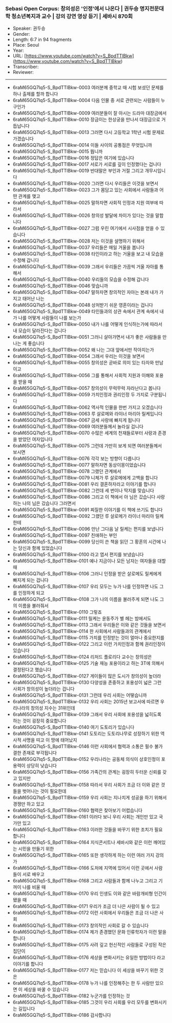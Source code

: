 ### Sebasi Open Corpus: 창의성은 '인정'에서 나온다 | 권두승 명지전문대학 청소년복지과 교수 | 강의 강연 영상 듣기 | 세바시 870회

- Speaker: 권두승
- Gender: 
- Length: 6:7 in 94 fragments
- Place: Seoul
- Year: 
- URL: [https://www.youtube.com/watch?v=S_BpdTTlBkw] (https://www.youtube.com/watch?v=S_BpdTTlBkw)
- Transcriber: 
- Reviewer: 

---

- 6raM65GQ7Iq5-S_BpdTTlBkw-0003 여러분께 중학교 때 시험 보셨던 문제를 하나 출제를 할까 합니다
- 6raM65GQ7Iq5-S_BpdTTlBkw-0004 다음 인물 중 서로 관련되는 사람들이 누구인가
- 6raM65GQ7Iq5-S_BpdTTlBkw-0009 여러분들이 잘 아시는 드라마 대장금에서
- 6raM65GQ7Iq5-S_BpdTTlBkw-0010 장금이는 한상궁을 만나서 대장금으로 거듭납니다
- 6raM65GQ7Iq5-S_BpdTTlBkw-0013 그러면 다시 고등학교 1학년 시험 문제로 가겠습니다
- 6raM65GQ7Iq5-S_BpdTTlBkw-0014 이들 사이의 공통점은 무엇입니까
- 6raM65GQ7Iq5-S_BpdTTlBkw-0015 뭡니까
- 6raM65GQ7Iq5-S_BpdTTlBkw-0016 정답은 여기에 있습니다
- 6raM65GQ7Iq5-S_BpdTTlBkw-0017 서로가 서로를 깊이 인정했다는 겁니다
- 6raM65GQ7Iq5-S_BpdTTlBkw-0019 반대말은 부인과 거절 그리고 개무시입니다
- 6raM65GQ7Iq5-S_BpdTTlBkw-0020 그러면 다시 우리들은 이것을 보면서
- 6raM65GQ7Iq5-S_BpdTTlBkw-0023 그가 몸담고 있는 사회에서 사람들과 어떤 관계를 맺고
- 6raM65GQ7Iq5-S_BpdTTlBkw-0025 말하자면 사회적 인정과 지원 여부에 따라서
- 6raM65GQ7Iq5-S_BpdTTlBkw-0026 창의성 발달에 차이가 있다는 것을 말합니다
- 6raM65GQ7Iq5-S_BpdTTlBkw-0027 그럼 우린 여기에서 시사점을 얻을 수 있습니다
- 6raM65GQ7Iq5-S_BpdTTlBkw-0028 저는 이것을 설명하기 위해서
- 6raM65GQ7Iq5-S_BpdTTlBkw-0037 우리들은 매일 거울을 봅니다
- 6raM65GQ7Iq5-S_BpdTTlBkw-0038 타인이라고 하는 거울을 보고 내 모습을 수정해 갑니다
- 6raM65GQ7Iq5-S_BpdTTlBkw-0039 그래서 우리들은 가끔씩 거울 자아를 통해서
- 6raM65GQ7Iq5-S_BpdTTlBkw-0040 우리들의 모습을 수정해 갑니다
- 6raM65GQ7Iq5-S_BpdTTlBkw-0046 맞습니까
- 6raM65GQ7Iq5-S_BpdTTlBkw-0047 말하자면 창의적인 자아는 본래 내가 가지고 태어난 나는
- 6raM65GQ7Iq5-S_BpdTTlBkw-0048 상처받기 쉬운 영혼이라는 겁니다
- 6raM65GQ7Iq5-S_BpdTTlBkw-0049 타인들과의 상관 속에서 관계 속에서 내가 나를 어떻게 사람들이 나를 보는가
- 6raM65GQ7Iq5-S_BpdTTlBkw-0050 내가 나를 어떻게 인식하는가에 따라서 내 모습이 달라진다는 겁니다
- 6raM65GQ7Iq5-S_BpdTTlBkw-0051 그러니 살아가면서 내가 좋은 사람들을 만나는 게 좋습니다
- 6raM65GQ7Iq5-S_BpdTTlBkw-0052 왜 나는 그대 앞에서만 작아지는가
- 6raM65GQ7Iq5-S_BpdTTlBkw-0054 그래서 우리는 이것을 보면서
- 6raM65GQ7Iq5-S_BpdTTlBkw-0055 창의성은 곧바로 의미 있는 타자와 만남이고
- 6raM65GQ7Iq5-S_BpdTTlBkw-0056 그를 통해서 사회적 지원과 이해와 포용을 받을 때
- 6raM65GQ7Iq5-S_BpdTTlBkw-0057 창의성이 무럭무럭 자라난다고 봅니다
- 6raM65GQ7Iq5-S_BpdTTlBkw-0059 가치인정과 권리인정 두 가지로 구분됩니다
- 6raM65GQ7Iq5-S_BpdTTlBkw-0062 역사적 인물을 한번 가지고 오겠습니다
- 6raM65GQ7Iq5-S_BpdTTlBkw-0063 루 살로메와 라이너 마리아 릴케입니다
- 6raM65GQ7Iq5-S_BpdTTlBkw-0067 금세 사랑에 빠지게 됩니다
- 6raM65GQ7Iq5-S_BpdTTlBkw-0069 여러분들께서 놀라실 겁니다
- 6raM65GQ7Iq5-S_BpdTTlBkw-0070 수많은 세계의 천재들로부터 사랑과 존경을 받았던 여자입니다
- 6raM65GQ7Iq5-S_BpdTTlBkw-0075 그런데 가만히 보게 되면 여러분들께서 보시면
- 6raM65GQ7Iq5-S_BpdTTlBkw-0076 각각 보는 방향이 다릅니다
- 6raM65GQ7Iq5-S_BpdTTlBkw-0077 말하자면 동상이몽이었습니다
- 6raM65GQ7Iq5-S_BpdTTlBkw-0078 그랬던 관계에서
- 6raM65GQ7Iq5-S_BpdTTlBkw-0079 니체가 루 살로메에게 고백을 합니다
- 6raM65GQ7Iq5-S_BpdTTlBkw-0081 우리 결혼하자라고 이야기를 합니다
- 6raM65GQ7Iq5-S_BpdTTlBkw-0082 그런데 세 번이나 딱지를 맞습니다
- 6raM65GQ7Iq5-S_BpdTTlBkw-0086 그리고 이 책에서 아 님은 갔습니다 사랑하는 나의 님은 갔습니다 그러면서
- 6raM65GQ7Iq5-S_BpdTTlBkw-0091 찌질한 이야기를 이 책에 쓰기도 합니다
- 6raM65GQ7Iq5-S_BpdTTlBkw-0092 그랬던 루 살로메가 라이너 마리아 릴케한테
- 6raM65GQ7Iq5-S_BpdTTlBkw-0096 만난 그다음 날 릴케는 편지를 보냅니다
- 6raM65GQ7Iq5-S_BpdTTlBkw-0097 친애하는 부인
- 6raM65GQ7Iq5-S_BpdTTlBkw-0099 당신이 쓴 책을 읽던 그 황혼의 시간에 나는 당신과 함께 있었습니다
- 6raM65GQ7Iq5-S_BpdTTlBkw-0100 라고 엽서 편지를 보냈습니다
- 6raM65GQ7Iq5-S_BpdTTlBkw-0101 예나 지금이나 모든 남자는 여자들을 대할 때
- 6raM65GQ7Iq5-S_BpdTTlBkw-0106 그러니 인정을 받은 살로메도 릴케에게 빠지게 되는 겁니다
- 6raM65GQ7Iq5-S_BpdTTlBkw-0107 우리 모두는 누가 나를 인정하면 나도 그를 인정하게 되고
- 6raM65GQ7Iq5-S_BpdTTlBkw-0108 그가 나의 이름을 불러주게 되면 나도 그의 이름을 불러줘서
- 6raM65GQ7Iq5-S_BpdTTlBkw-0110 그렇죠
- 6raM65GQ7Iq5-S_BpdTTlBkw-0111 릴케는 윤동주가 별 헤는 밤에서도
- 6raM65GQ7Iq5-S_BpdTTlBkw-0113 그래서 우리들은 이와 같은 것들을 보면서
- 6raM65GQ7Iq5-S_BpdTTlBkw-0114 한 사회에서 사람들과의 관계에서
- 6raM65GQ7Iq5-S_BpdTTlBkw-0115 가치를 인정받는 것이 얼마나 중요한지를
- 6raM65GQ7Iq5-S_BpdTTlBkw-0122 그리고 이런 가치인정과 함께 권리인정이 있습니다
- 6raM65GQ7Iq5-S_BpdTTlBkw-0124 리처드 플로리다 교수는 창의성은
- 6raM65GQ7Iq5-S_BpdTTlBkw-0125 기술 재능 포용이라고 하는 3T에 의해서 결정된다고 했습니다
- 6raM65GQ7Iq5-S_BpdTTlBkw-0127 게이들이 많은 도시가 창의성이 높더라
- 6raM65GQ7Iq5-S_BpdTTlBkw-0130 다양성을 존중하고 포용성이 넓은 그런 사회가 창의성이 높더라는 겁니다
- 6raM65GQ7Iq5-S_BpdTTlBkw-0131 그런데 우리 사회는 어떻습니까
- 6raM65GQ7Iq5-S_BpdTTlBkw-0132 우리 사회는 2015년 보고서에 따르면 우리나라의 창의성 지수는 31위인데
- 6raM65GQ7Iq5-S_BpdTTlBkw-0139 그래서 우리 사회에 포용성을 넓히도록 하는 것이 굉장히 중요합니다
- 6raM65GQ7Iq5-S_BpdTTlBkw-0140 여기 도토리가 있습니다
- 6raM65GQ7Iq5-S_BpdTTlBkw-0141 도토리는 도토리나무로 성장하기 위한 역사적 사명을 띠고 이 땅에 태어났지
- 6raM65GQ7Iq5-S_BpdTTlBkw-0146 이런 사회에서 협력과 소통은 필수 불가결한 존재로 부각됩니다
- 6raM65GQ7Iq5-S_BpdTTlBkw-0152 우리나라는 공동체 의식이 상호인정이 포용력이 상당히 낮습니다
- 6raM65GQ7Iq5-S_BpdTTlBkw-0156 가족간의 관계는 굉장히 두터운 신뢰를 갖고 있지만
- 6raM65GQ7Iq5-S_BpdTTlBkw-0158 따라서 우리 사회가 조금 더 이와 같은 것들을 벗어나는 것이 필요한데
- 6raM65GQ7Iq5-S_BpdTTlBkw-0159 우리 사회는 지나치게 성공을 하기 위해서 경쟁만 하고 있고
- 6raM65GQ7Iq5-S_BpdTTlBkw-0160 협력은 찾아보기 어렵습니다
- 6raM65GQ7Iq5-S_BpdTTlBkw-0161 이러다 보니 우리 사회는 개인만 있고 국가만 있고
- 6raM65GQ7Iq5-S_BpdTTlBkw-0163 이러한 것들을 바꾸기 위한 조치가 필요합니다
- 6raM65GQ7Iq5-S_BpdTTlBkw-0164 지식콘서트나 세바시와 같은 이런 깨어있는 시민을 만들기 위한
- 6raM65GQ7Iq5-S_BpdTTlBkw-0165 또한 생각하게 하는 이런 여러 가지 강의가
- 6raM65GQ7Iq5-S_BpdTTlBkw-0166 도처에 지역에 있어서 이런 곳에서 사람들이 서로 배우고
- 6raM65GQ7Iq5-S_BpdTTlBkw-0168 그리고 사람들과 함께 나누고 그리고 기꺼이 나를 비울 때
- 6raM65GQ7Iq5-S_BpdTTlBkw-0170 우리 인생도 이와 같은 바람개비형 인간이 됐을 때
- 6raM65GQ7Iq5-S_BpdTTlBkw-0171 우리가 조금 더 나은 사람이 될 수 있고
- 6raM65GQ7Iq5-S_BpdTTlBkw-0172 이런 사회에서 우리들은 조금 더 나은 사회
- 6raM65GQ7Iq5-S_BpdTTlBkw-0173 창의적인 사회로 갈 수 있습니다
- 6raM65GQ7Iq5-S_BpdTTlBkw-0174 제가 존경했던 문화 인류학자가 이런 말을 합니다
- 6raM65GQ7Iq5-S_BpdTTlBkw-0175 사려 깊고 헌신적인 사람들로 구성된 작은 집단이
- 6raM65GQ7Iq5-S_BpdTTlBkw-0176 세상을 변화시키는 유일한 방법이다 라고 이야기를 합니다
- 6raM65GQ7Iq5-S_BpdTTlBkw-0177 저는 믿습니다 이 세상을 바꾸기 위한 것은
- 6raM65GQ7Iq5-S_BpdTTlBkw-0178 누가 나를 인정해주는 한 두 사람만 있으면 이 세상을 바꿀 수 있습니다
- 6raM65GQ7Iq5-S_BpdTTlBkw-0182 누군가를 인정하는 것
- 6raM65GQ7Iq5-S_BpdTTlBkw-0185 그것이 우리 사회를 우리 모두를 변화시키는 길입니다
- 6raM65GQ7Iq5-S_BpdTTlBkw-0186 감사합니다
